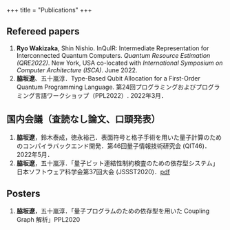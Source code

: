 +++
title = "Publications"
+++

## Refereed papers
1. **Ryo Wakizaka**, Shin Nishio. InQuIR: Intermediate Representation for Interconnected Quantum Computers. *Quantum Resource Estimation (QRE2022)*. New York, USA co-located with *International Symposium on Computer Architecture (ISCA)*. June 2022.
1. **脇坂遼**、五十嵐淳．Type-Based Qubit Allocation for a First-Order Quantum Programming Language. 第24回プログラミングおよびプログラミング言語ワークショップ（PPL2022）. 2022年3月．

## 国内会議（査読なし論文、口頭発表）

1. **脇坂遼**，鈴木泰成，徳永裕己．表面符号と格子手術を用いた量子計算のためのコンパイラバックエンド開発．第46回量子情報技術研究会 (QIT46)．2022年5月．
1. **脇坂遼**，五十嵐淳．「量子ビット連結性制約検査のための依存型システム」日本ソフトウェア科学会第37回大会 (JSSST2020)．[pdf](/papers/jssst2020-ppl3-3.pdf)

## Posters

1. **脇坂遼**，五十嵐淳．「量子プログラムのための依存型を用いた Coupling Graph 解析」PPL2020

